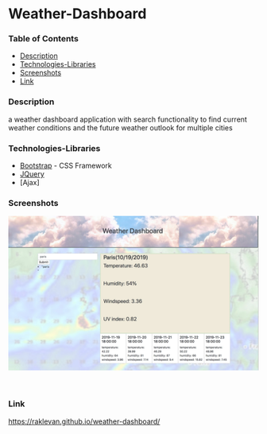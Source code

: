# Weather-Dashboard



### Table of Contents
- [Description](#Description)
- [Technologies-Libraries](#Technologies-Libraries)
- [Screenshots](#Screenshots)
- [Link](#Link)
​
### Description
a weather dashboard application with search functionality to find current weather conditions and the future weather outlook for multiple cities
​
### Technologies-Libraries
- [Bootstrap](https://getbootstrap.com/) - CSS Framework
- [JQuery](https://jquery.com/)
- [Ajax]
​
### Screenshots
​![Image](screenshot.jpeg)


​
### Link
https://raklevan.github.io/weather-dashboard/

